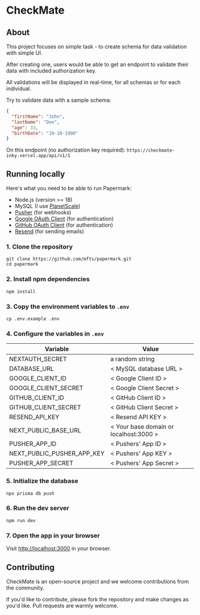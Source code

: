 # CheckMate

## About

This project focuses on simple task - to create schema for data validation with simple UI.

After creating one, users would be able to get an endpoint to validate their data with included authorization key.

All validations will be displayed in real-time, for all schemas or for each individual.

Try to validate data with a sample schema:

```json
{
  "firstName": "John",
  "lastName": "Doe",
  "age": 33,
  "birthDate": "10-10-1990"
}
```

On this endpoint (no authorization key required): `https://checkmate-inky.vercel.app/api/v1/1`

## Running locally

Here's what you need to be able to run Papermark:

- Node.js (version >= 18)
- MySQL (I use [PlanetScale](https://planetscale.com/))
- [Pusher](https://pusher.com/) (for webhooks)
- [Google OAuth Client](https://console.cloud.google.com/apis/credentials) (for authentication)
- [GitHub OAuth Client](https://docs.github.com/en/apps/oauth-apps/building-oauth-apps/authorizing-oauth-apps) (for authentication)
- [Resend](https://resend.com) (for sending emails)

### 1. Clone the repository

```shell
git clone https://github.com/mfts/papermark.git
cd papermark
```

### 2. Install npm dependencies

```shell
npm install
```

### 3. Copy the environment variables to `.env`

```shell
cp .env.example .env
```

### 4. Configure the variables in `.env`

| Variable                   | Value                                  |
| -------------------------- | -------------------------------------- |
| NEXTAUTH_SECRET            | a random string                        |
| DATABASE_URL               | < MySQL database URL >                 |
| GOOGLE_CLIENT_ID           | < Google Client ID >                   |
| GOOGLE_CLIENT_SECRET       | < Google Client Secret >               |
| GITHUB_CLIENT_ID           | < GitHub Client ID >                   |
| GITHUB_CLIENT_SECRET       | < GitHub Client Secret >               |
| RESEND_API_KEY             | < Resend API KEY >                     |
| NEXT_PUBLIC_BASE_URL       | < Your base domain or localhost:3000 > |
| PUSHER_APP_ID              | < Pushers' App ID >                    |
| NEXT_PUBLIC_PUSHER_APP_KEY | < Pushers' App KEY >                   |
| PUSHER_APP_SECRET          | < Pushers' App Secret >                |

### 5. Initialize the database

```shell
npx prisma db push
```

### 6. Run the dev server

```shell
npm run dev
```

### 7. Open the app in your browser

Visit [http://localhost:3000](http://localhost:3000) in your browser.

## Contributing

CheckMate is an open-source project and we welcome contributions from the community.

If you'd like to contribute, please fork the repository and make changes as you'd like. Pull requests are warmly welcome.
